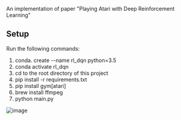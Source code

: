 An implementation of paper "Playing Atari with Deep Reinforcement Learning"

## Setup
Run the following commands:
1. conda. create --name rl_dqn python=3.5
2. conda activate rl_dqn
3. cd to the root directory of this project
4. pip install -r requirements.txt
5. pip install gym[atari]
6. brew install ffmpeg
7. python main.py

![image](https://github.com/jling0906/Reinforcement-Learning/blob/master/DQN-Atari/videos/openaigym.video.100.6311.video000000.gif)
